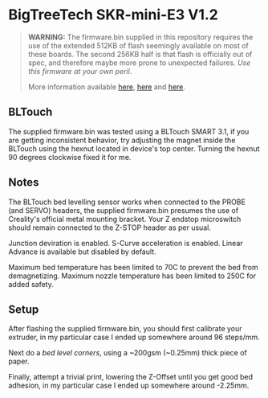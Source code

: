 # BigTreeTech SKR-mini-E3 V1.2

> **WARNING:** 
> The firmware.bin supplied in this repository requires the use of the extended
> 512KB of flash seemingly available on most of these boards. The second
> 256KB half is that flash is officially out of spec, and therefore maybe
> more prone to unexpected failures. *Use this firmware at your own peril*.
>
> More information available 
> [here](https://www.youtube.com/watch?v=EBIahC1P2e0),
> [here](https://www.youtube.com/watch?v=7Utygr71p8s) and 
> [here](https://www.youtube.com/watch?v=q0JEx3uzgSo).

## BLTouch               

The supplied firmware.bin was tested using a BLTouch SMART 3.1, if you are getting
inconsistent behavior, try adjusting the magnet inside the BLTouch using the hexnut
located in device's top center. Turning the hexnut 90 degrees clockwise fixed it for me.

## Notes

The BLTouch bed levelling sensor works when connected to the PROBE (and SERVO) headers,
the supplied firmware.bin presumes the use of Creality's official metal mounting bracket.
Your Z endstop microswitch should remain connected to the Z-STOP header as per usual.

Junction deviration is enabled.
S-Curve acceleration is enabled.
Linear Advance is available but disabled by default.

Maximum bed temperature has been limited to 70C to prevent the bed from demagnetizing.
Maximum nozzle temperature has been limited to 250C for added safety.

## Setup

After flashing the supplied firmware.bin, you should first calibrate your extruder,
in my particular case I ended up somewhere around 96 steps/mm.

Next do a _bed level corners_, using a ~200gsm (~0.25mm) thick piece of paper.

Finally, attempt a trivial print, lowering the Z-Offset until you get good bed adhesion,
in my particular case I ended up somewhere around -2.25mm.
